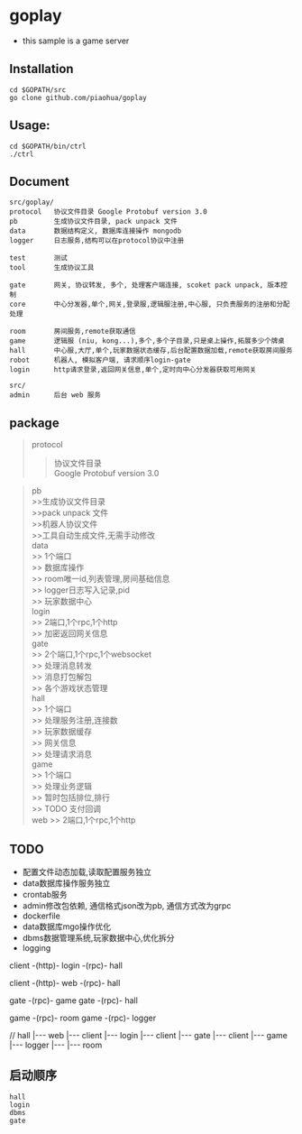 # goplay

* this sample is a game server

## Installation

```
cd $GOPATH/src
go clone github.com/piaohua/goplay
```

## Usage:

```
cd $GOPATH/bin/ctrl
./ctrl
```

## Document
```
src/goplay/
protocol   协议文件目录 Google Protobuf version 3.0
pb         生成协议文件目录, pack unpack 文件
data       数据结构定义, 数据库连接操作 mongodb
logger     日志服务,结构可以在protocol协议中注册

test       测试
tool       生成协议工具

gate       网关, 协议转发, 多个, 处理客户端连接, scoket pack unpack, 版本控制
core       中心分发器,单个,网关,登录服,逻辑服注册,中心服, 只负责服务的注册和分配处理

room       房间服务,remote获取通信
game       逻辑服 (niu, kong...),多个,多个子目录,只是桌上操作,拓展多少个牌桌
hall       中心服,大厅,单个,玩家数据状态缓存,后台配置数据加载,remote获取房间服务
robot      机器人, 模拟客户端, 请求顺序login-gate
login      http请求登录,返回网关信息,单个,定时向中心分发器获取可用网关

src/
admin      后台 web 服务
```

## package
>protocol</br>
>>协议文件目录</br>
>>Google Protobuf version 3.0</br>

>pb</br>
    >>生成协议文件目录</br>
    >>pack unpack 文件</br>
    >>机器人协议文件</br>
    >>工具自动生成文件,无需手动修改</br>
>data</br>
    >> 1个端口</br>
    >> 数据库操作</br>
    >> room唯一id,列表管理,房间基础信息</br>
    >> logger日志写入记录,pid</br>
    >> 玩家数据中心</br>
>login</br>
    >> 2端口,1个rpc,1个http</br>
    >> 加密返回网关信息</br>
>gate</br>
    >> 2个端口,1个rpc,1个websocket</br>
    >> 处理消息转发</br>
    >> 消息打包解包</br>
    >> 各个游戏状态管理</br>
>hall</br>
    >> 1个端口</br>
    >> 处理服务注册,连接数</br>
    >> 玩家数据缓存</br>
    >> 网关信息</br>
    >> 处理请求消息</br>
>game</br>
    >> 1个端口</br>
    >> 处理业务逻辑</br>
    >> 暂时包括排位,排行</br>
    >> TODO 支付回调</br>
>web
    >> 2端口,1个rpc,1个http</br>

## TODO
* 配置文件动态加载,读取配置服务独立
* data数据库操作服务独立
* crontab服务
* admin修改包依赖, 通信格式json改为pb, 通信方式改为grpc
* dockerfile
* data数据库mgo操作优化
* dbms数据管理系统,玩家数据中心,优化拆分
* logging

client -(http)- login -(rpc)- hall

client -(http)- web -(rpc)- hall

gate -(rpc)- game
gate -(rpc)- hall

game -(rpc)- room
game -(rpc)- logger

//
hall |--- web    |---  client
     |--- login  |---  client
     |--- gate   |---  client
                 |---  game  |--- logger
                 |---        |--- room

## 启动顺序
    hall
    login
    dbms
    gate
